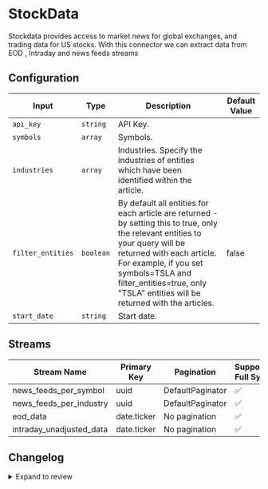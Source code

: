 # StockData
Stockdata provides access to market news for global exchanges, and trading data for US stocks.
With this connector we can extract data from EOD , Intraday and news feeds streams

## Configuration

| Input | Type | Description | Default Value |
|-------|------|-------------|---------------|
| `api_key` | `string` | API Key.  |  |
| `symbols` | `array` | Symbols.  |  |
| `industries` | `array` | Industries. Specify the industries of entities which have been identified within the article. |  |
| `filter_entities` | `boolean` | By default all entities for each article are returned - by setting this to true, only the relevant entities to your query will be returned with each article. For example, if you set symbols=TSLA and filter_entities=true, only "TSLA" entities will be returned with the articles.  | false |
| `start_date` | `string` | Start date.  |  |

## Streams
| Stream Name | Primary Key | Pagination | Supports Full Sync | Supports Incremental |
|-------------|-------------|------------|---------------------|----------------------|
| news_feeds_per_symbol | uuid | DefaultPaginator | ✅ |  ✅  |
| news_feeds_per_industry | uuid | DefaultPaginator | ✅ |  ✅  |
| eod_data | date.ticker | No pagination | ✅ |  ✅  |
| intraday_unadjusted_data | date.ticker | No pagination | ✅ |  ✅  |


## Changelog

<details>
  <summary>Expand to review</summary>

| Version          | Date              | Pull Request | Subject        |
|------------------|-------------------|--------------|----------------|
| 0.0.3 | 2024-12-14 | [49745](https://github.com/airbytehq/airbyte/pull/49745) | Update dependencies |
| 0.0.2 | 2024-12-12 | [49442](https://github.com/airbytehq/airbyte/pull/49442) | Update dependencies |
| 0.0.1 | 2024-11-08 | | Initial release by [@ombhardwajj](https://github.com/ombhardwajj) via Connector Builder |

</details>
